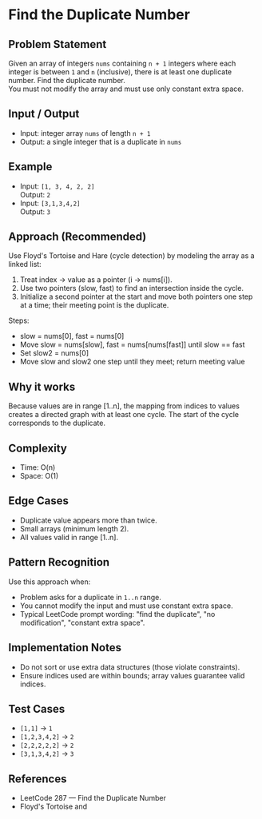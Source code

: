 # Find the Duplicate Number

## Problem Statement

Given an array of integers `nums` containing `n + 1` integers where each integer is between `1` and `n` (inclusive), there is at least one duplicate number. Find the duplicate number.  
You must not modify the array and must use only constant extra space.

## Input / Output

- Input: integer array `nums` of length `n + 1`
- Output: a single integer that is a duplicate in `nums`

## Example

- Input: `[1, 3, 4, 2, 2]`  
  Output: `2`
- Input: `[3,1,3,4,2]`  
  Output: `3`

## Approach (Recommended)

Use Floyd's Tortoise and Hare (cycle detection) by modeling the array as a linked list:

1. Treat index → value as a pointer (i -> nums[i]).
2. Use two pointers (slow, fast) to find an intersection inside the cycle.
3. Initialize a second pointer at the start and move both pointers one step at a time; their meeting point is the duplicate.

Steps:

- slow = nums[0], fast = nums[0]
- Move slow = nums[slow], fast = nums[nums[fast]] until slow == fast
- Set slow2 = nums[0]
- Move slow and slow2 one step until they meet; return meeting value

## Why it works

Because values are in range [1..n], the mapping from indices to values creates a directed graph with at least one cycle. The start of the cycle corresponds to the duplicate.

## Complexity

- Time: O(n)
- Space: O(1)

## Edge Cases

- Duplicate value appears more than twice.
- Small arrays (minimum length 2).
- All values valid in range [1..n].

## Pattern Recognition

Use this approach when:

- Problem asks for a duplicate in `1..n` range.
- You cannot modify the input and must use constant extra space.
- Typical LeetCode prompt wording: "find the duplicate", "no modification", "constant extra space".

## Implementation Notes

- Do not sort or use extra data structures (those violate constraints).
- Ensure indices used are within bounds; array values guarantee valid indices.

## Test Cases

- `[1,1]` -> `1`
- `[1,2,3,4,2]` -> `2`
- `[2,2,2,2,2]` -> `2`
- `[3,1,3,4,2]` -> `3`

## References

- LeetCode 287 — Find the Duplicate Number
- Floyd's Tortoise and
